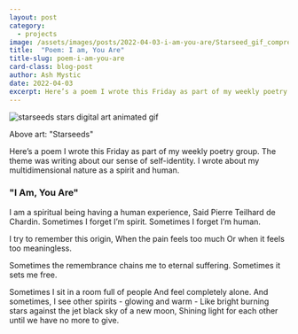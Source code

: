 ```yaml
---
layout: post
category:
  - projects
image: /assets/images/posts/2022-04-03-i-am-you-are/Starseed_gif_compressed.gif
title:  "Poem: I am, You Are"
title-slug: poem-i-am-you-are
card-class: blog-post
author: Ash Mystic
date: 2022-04-03
excerpt: Here’s a poem I wrote this Friday as part of my weekly poetry group. The theme was writing about our sense of self-identity. I wrote about my multidimensional nature as a spirit and human.
---
```


<img class="post-image-fullwidth" src="/assets/images/posts/2022-04-03-i-am-you-are/Starseed_gif_compressed.gif" alt="starseeds stars digital art animated gif"/>

Above art: "Starseeds"

Here’s a poem I wrote this Friday as part of my weekly poetry group. The theme was writing about our sense of self-identity. I wrote about my multidimensional nature as a spirit and human.


### "I Am, You Are"

I am a spiritual being having a human experience,
Said Pierre Teilhard de Chardin.
Sometimes I forget I’m spirit.
Sometimes I forget I’m human.

I try to remember this origin,
When the pain feels too much
Or when it feels too meaningless.

Sometimes the remembrance chains me to eternal suffering.
Sometimes it sets me free.

Sometimes I sit in a room full of people
And feel completely alone.
And sometimes,
I see other spirits - glowing and warm -
Like bright burning stars against the jet black sky of a new moon,
Shining light for each other until we have no more to give.
